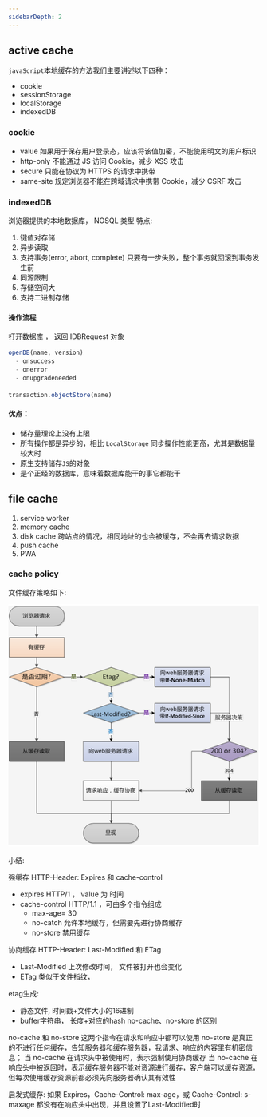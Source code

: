 ```yaml
---
sidebarDepth: 2
---
```


## active cache

`javaScript`本地缓存的方法我们主要讲述以下四种：

- cookie
- sessionStorage
- localStorage
- indexedDB



### cookie

- value 如果用于保存用户登录态，应该将该值加密，不能使用明文的用户标识
- http-only  不能通过 JS 访问 Cookie，减少 XSS 攻击
- secure 只能在协议为 HTTPS 的请求中携带
- same-site 规定浏览器不能在跨域请求中携带 Cookie，减少 CSRF 攻击


### indexedDB

浏览器提供的本地数据库， NOSQL 类型
特点:
1. 键值对存储
2. 异步读取
3. 支持事务(error, abort, complete) 只要有一步失败，整个事务就回滚到事务发生前
4. 同源限制
5. 存储空间大
6. 支持二进制存储

#### 操作流程

打开数据库 ， 返回 IDBRequest 对象

```javascript
openDB(name, version)
  - onsuccess
  - onerror
  - onupgradeneeded

transaction.objectStore(name)


```

#### 优点：

- 储存量理论上没有上限
- 所有操作都是异步的，相比 `LocalStorage` 同步操作性能更高，尤其是数据量较大时
- 原生支持储存` JS `的对象
- 是个正经的数据库，意味着数据库能干的事它都能干




## file cache


1. service worker
2. memory cache
3. disk cache 跨站点的情况，相同地址的也会被缓存，不会再去请求数据
4. push cache
5. PWA


### cache policy



文件缓存策略如下:

![图片](./http-cache.png)

小结:  

强缓存 HTTP-Header:  Expires 和 cache-control 
  - expires HTTP/1 ， value 为 时间
  - cache-control HTTP/1.1 ，可由多个指令组成
    + max-age= 30  
    + no-catch  允许本地缓存，但需要先进行协商缓存
    + no-store 禁用缓存 

协商缓存 HTTP-Header:  Last-Modified 和 ETag
  - Last-Modified 上次修改时间， 文件被打开也会变化
  - ETag 类似于文件指纹，

etag生成:
  - 静态文件, 时间戳+文件大小的16进制
  - buffer字符串， 长度+对应的hash
no-cache、no-store 的区别

no-cache 和 no-store 这两个指令在请求和响应中都可以使用
no-store 是真正的不进行任何缓存，告知服务器和缓存服务器，我请求、响应的内容里有机密信息；
当 no-cache 在请求头中被使用时，表示强制使用协商缓存
当 no-cache 在响应头中被返回时，表示缓存服务器不能对资源进行缓存，客户端可以缓存资源，但每次使用缓存资源前都必须先向服务器确认其有效性


启发式缓存:
如果 Expires，Cache-Control: max-age，或 Cache-Control: s-maxage 都没有在响应头中出现，并且设置了Last-Modified时

